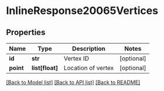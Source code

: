 # InlineResponse20065Vertices

## Properties
Name | Type | Description | Notes
------------ | ------------- | ------------- | -------------
**id** | **str** | Vertex ID | [optional] 
**point** | **list[float]** | Location of vertex | [optional] 

[[Back to Model list]](../README.md#documentation-for-models) [[Back to API list]](../README.md#documentation-for-api-endpoints) [[Back to README]](../README.md)


